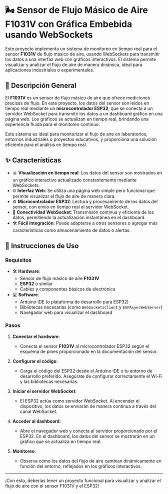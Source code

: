# 🌬️ Sensor de Flujo Másico de Aire F1031V con Gráfica Embebida usando WebSockets

Este proyecto implementa un sistema de monitoreo en tiempo real para el sensor **F1031V** de flujo másico de aire, usando WebSockets para transmitir los datos a una interfaz web con gráficos interactivos. El sistema permite visualizar y analizar el flujo de aire de manera dinámica, ideal para aplicaciones industriales o experimentales.

## 📖 Descripción General

El **F1031V** es un sensor de flujo másico de aire que ofrece mediciones precisas de flujo. En este proyecto, los datos del sensor son leídos en tiempo real mediante un **microcontrolador ESP32**, que se conecta a un servidor WebSocket para transmitir los datos a un dashboard gráfico en una página web. Los gráficos se actualizan en tiempo real, brindando una experiencia fluida para el monitoreo continuo.

Este sistema es ideal para monitorizar el flujo de aire en laboratorios, entornos industriales o proyectos educativos, y proporciona una solución eficiente para el análisis en tiempo real.

## ✨ Características

- 📊 **Visualización en tiempo real**: Los datos del sensor son mostrados en un gráfico interactivo actualizado constantemente mediante WebSockets.
- 🌐 **Interfaz Web**: Se utiliza una página web simple pero funcional que permite visualizar el flujo de aire de manera clara.
- ⚙️ **Microcontrolador ESP32**: Lectura y procesamiento de los datos del sensor, con envío en tiempo real al servidor WebSocket.
- 🔗 **Conectividad WebSocket**: Transmisión continua y eficiente de los datos, permitiendo la actualización instantánea en el dashboard.
- 🛠️ **Fácil integración**: Puede adaptarse a otros sensores o agregar más características como almacenamiento de datos o alertas.

## 🚀 Instrucciones de Uso

### Requisitos

- 🛠️ **Hardware**: 
  - Sensor de flujo másico de aire **F1031V**
  - **ESP32** o similar
  - Cables y componentes básicos de electrónica
- 💻 **Software**:
  - Arduino IDE (o plataforma de desarrollo para ESP32)
  - Bibliotecas necesarias (como `WebSocketsClient` y `ESPAsyncWebServer`)
  - Navegador web para visualizar el dashboard

### Pasos

1. **Conectar el hardware**: 
   - Conecta el sensor **F1031V** al microcontrolador ESP32 según el esquema de pines proporcionado en la documentación del sensor.
   
2. **Configurar el código**:
   - Carga el código del ESP32 desde el Arduino IDE o tu entorno de desarrollo preferido. Asegúrate de configurar correctamente el Wi-Fi y las bibliotecas necesarias.
   
3. **Iniciar el servidor WebSocket**:
   - El ESP32 actúa como servidor WebSocket. Al encender el dispositivo, los datos se enviarán de manera continua a través del canal WebSocket.

4. **Acceder al dashboard**:
   - Abre el navegador web y conecta al servidor proporcionado por el ESP32. En el dashboard, los datos del sensor se mostrarán en un gráfico que se actualiza en tiempo real.

5. **Monitoreo**:
   - Observa cómo los datos del flujo de aire cambian dinámicamente en función del entorno, reflejados en los gráficos interactivos.

---

¡Con esto, deberías tener un proyecto funcional para visualizar y analizar el flujo de aire con el sensor F1031V y el ESP32!
